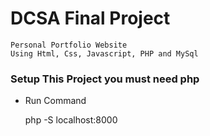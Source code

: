 # DCSA Final Project
    Personal Portfolio Website 
    Using Html, Css, Javascript, PHP and MySql

### Setup This Project you must need php

- Run Command 
    
    
    php -S localhost:8000